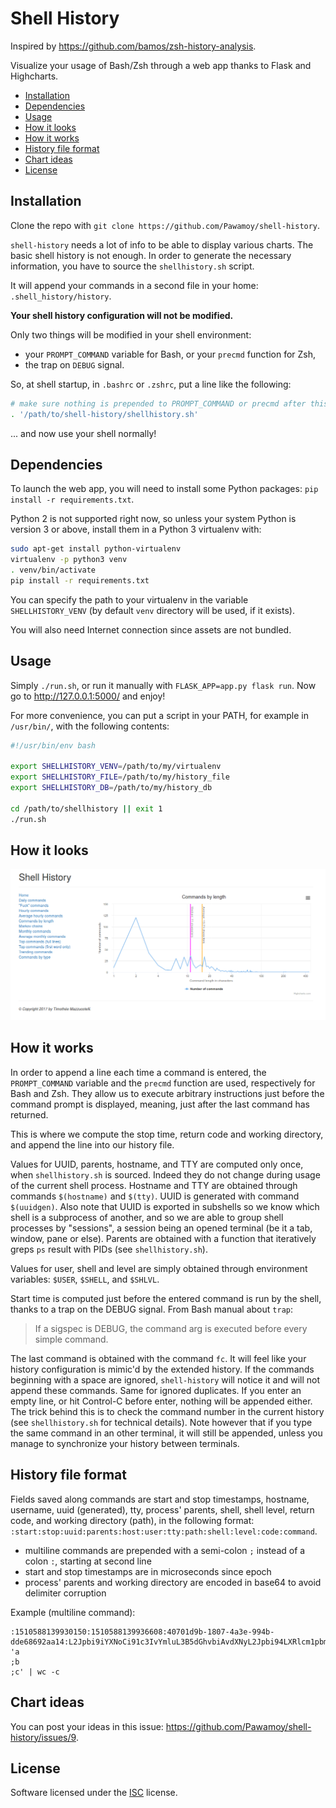 # Shell History
Inspired by https://github.com/bamos/zsh-history-analysis.

Visualize your usage of Bash/Zsh through a web app
thanks to Flask and Highcharts.

- [Installation](#installation)
- [Dependencies](#dependencies)
- [Usage](#usage)
- [How it looks](#how-it-looks)
- [How it works](#how-it-works)
- [History file format](#history-file-format)
- [Chart ideas](#chart-ideas)
- [License](#license)

## Installation
Clone the repo with `git clone https://github.com/Pawamoy/shell-history`.

`shell-history` needs a lot of info to be able to display various charts.
The basic shell history is not enough. In order to generate the necessary
information, you have to source the `shellhistory.sh` script.

It will append your commands in a second file in your home:
`.shell_history/history`.

**Your shell history configuration will not be modified.**

Only two things will be modified in your shell environment:
- your `PROMPT_COMMAND` variable for Bash, or your `precmd` function for Zsh,
- the trap on `DEBUG` signal.

So, at shell startup, in `.bashrc` or `.zshrc`, put a line like the following:

```bash
# make sure nothing is prepended to PROMPT_COMMAND or precmd after this line
. '/path/to/shell-history/shellhistory.sh'
```

... and now use your shell normally!

## Dependencies
To launch the web app, you will need to install some Python packages:
`pip install -r requirements.txt`.

Python 2 is not supported right now, so unless your system Python is version 3
or above, install them in a Python 3 virtualenv with:

```bash
sudo apt-get install python-virtualenv
virtualenv -p python3 venv
. venv/bin/activate
pip install -r requirements.txt
```

You can specify the path to your virtualenv in the variable `SHELLHISTORY_VENV`
(by default `venv` directory will be used, if it exists).

You will also need Internet connection since assets are not bundled.

## Usage
Simply `./run.sh`, or run it manually with `FLASK_APP=app.py flask run`.
Now go to http://127.0.0.1:5000/ and enjoy!

For more convenience, you can put a script in your PATH, for example in
`/usr/bin/`, with the following contents:

```bash
#!/usr/bin/env bash

export SHELLHISTORY_VENV=/path/to/my/virtualenv
export SHELLHISTORY_FILE=/path/to/my/history_file
export SHELLHISTORY_DB=/path/to/my/history_db

cd /path/to/shellhistory || exit 1
./run.sh
```

## How it looks
![length chart](pictures/length.png)

## How it works
In order to append a line each time a command is entered, the `PROMPT_COMMAND`
variable and the `precmd` function are used, respectively for Bash and Zsh.
They allow us to execute arbitrary instructions just before the command prompt
is displayed, meaning, just after the last command has returned.

This is where we compute the stop time, return code and working directory,
and append the line into our history file.

Values for UUID, parents, hostname, and TTY are computed only once, when
`shellhistory.sh` is sourced. Indeed they do not change during usage of the current
shell process. Hostname and TTY are obtained through commands `$(hostname)` and
`$(tty)`. UUID is generated with command `$(uuidgen)`. Also note that UUID
is exported in subshells so we know which shell is a subprocess of another, and
so we are able to group shell processes by "sessions", a session being an opened
terminal (be it a tab, window, pane or else). Parents are obtained with a
function that iteratively greps `ps` result with PIDs (see `shellhistory.sh`).

Values for user, shell and level are simply obtained through environment
variables: `$USER`, `$SHELL`, and `$SHLVL`.

Start time is computed just before the entered command is run by the shell,
thanks to a trap on the DEBUG signal. From Bash manual about `trap`:

>If a sigspec is DEBUG, the command arg is executed before every simple command.

The last command is obtained with the command `fc`. It will feel like your
history configuration is mimic'd by the extended history. If the commands
beginning with a space are ignored, `shell-history` will notice it and will not
append these commands. Same for ignored duplicates. If you enter an empty line,
or hit Control-C before enter, nothing will be appended either. The trick behind
this is to check the command number in the current history (see `shellhistory.sh`
for technical details). Note however that if you type the same command in an
other terminal, it will still be appended, unless you manage to synchronize your
history between terminals.

## History file format
Fields saved along commands are start and stop timestamps, hostname, username,
uuid (generated), tty, process' parents, shell, shell level, return code, and
working directory (path), in the following format:
`:start:stop:uuid:parents:host:user:tty:path:shell:level:code:command`.

- multiline commands are prepended with a semi-colon `;` instead of a colon `:`,
  starting at second line
- start and stop timestamps are in microseconds since epoch
- process' parents and working directory are encoded in base64 to avoid
  delimiter corruption

Example (multiline command):

```
:1510588139930150:1510588139936608:40701d9b-1807-4a3e-994b-dde68692aa14:L2Jpbi9iYXNoCi91c3IvYmluL3B5dGhvbiAvdXNyL2Jpbi94LXRlcm1pbmFsLWVtdWxhdG9yCi91c3IvYmluL29wZW5ib3ggLS1zdGFydHVwIC91c3IvbGliL3g4Nl82NC1saW51eC1nbnUvb3BlbmJveC1hdXRvc3RhcnQgT1BFTkJPWApsaWdodGRtIC0tc2Vzc2lvbi1jaGlsZCAxMiAyMQovdXNyL3NiaW4vbGlnaHRkbQovc2Jpbi9pbml0Cg==:myhost:pawamoy:/dev/pts/1:L21lZGlhL3Bhd2Ftb3kvRGF0YS9naXQvc2hlbGxoaXN0Cg==:/bin/bash:1:0:echo 'a
;b
;c' | wc -c
```

## Chart ideas
You can post your ideas in this issue: https://github.com/Pawamoy/shell-history/issues/9.

## License
Software licensed under the
[ISC](https://www.isc.org/downloads/software-support-policy/isc-license/)
license.
